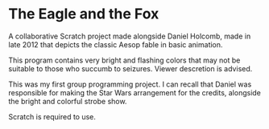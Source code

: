 # The Eagle and the Fox
A collaborative Scratch project made alongside Daniel Holcomb, made in late 2012 that depicts the classic Aesop fable in basic animation.

This program contains very bright and flashing colors that may not be suitable to those who succumb to seizures. Viewer descretion is advised.

This was my first group programming project. I can recall that Daniel was responsible for making the Star Wars arrangement for the credits, alongside the bright and colorful strobe show.

Scratch is required to use.
